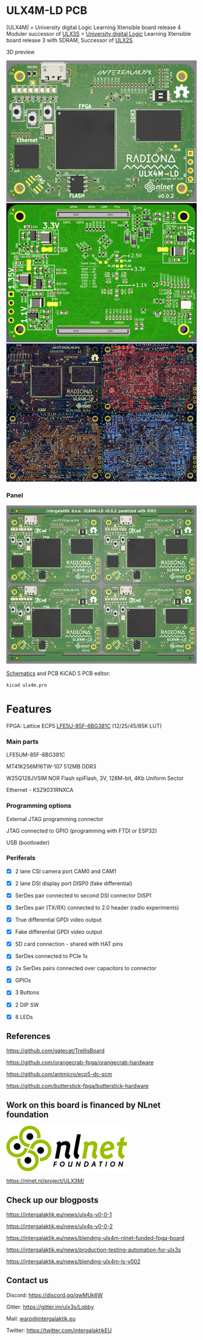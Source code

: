 # ULX4M-LD PCB

[ULX4M] = University digital Logic Learning Xtensible board release 4 Moduler successor of [ULX3S](http://radiona.org/ulx3s) = [University digital Logic](https://www.fer.unizg.hr/en/course/diglog) Learning
Xtensible board release 3 with SDRAM,
Successor of [ULX2S](http://github.com/emard/ulx2s).

3D preview

![TOP](/pic/ULX4M-LD_top_v002.png)
![BOTTOM](/pic/ULX4M-LD_bottom_v002.png)
![Layers_v001](/pic/6_layer_PCB.png)

### Panel

![Panel](/pic/ulx4m_ld_panel.png)

[Schematics](/doc/schematics.pdf) and PCB KiCAD 5 PCB editor:

    kicad ulx4m.pro

# Features

FPGA: Lattice ECP5 [LFE5U-85F-6BG381C](http://www.latticesemi.com/~/media/LatticeSemi/Documents/DataSheets/ECP5/FPGA-DS-02012.pdf?document_id=50461) (12/25/45/85K LUT)

### Main parts

LFE5UM-85F-8BG381C

MT41K256M16TW-107 512MB DDR3

W25Q128JVSIM NOR Flash spiFlash, 3V, 128M-bit, 4Kb Uniform Sector

Ethernet - KSZ9031RNXCA

### Programming options

External JTAG programming connector

JTAG connected to GPIO (programming with FTDI or ESP32)

USB (bootloader)

### Periferals

- [x] 2 lane CSI camera port  CAM0 and CAM1

- [x] 2 lane DSI display port DISP0 (fake differential)

- [x] SerDes pair connected to second DSI connector DISP1

- [x] SerDes pair (TX/RX) connected to 2.0 header (radio experiments)

- [x] True differential GPDI video output

- [x] Fake differential GPDI video output

- [x] SD card connection - shared with HAT pins

- [x] SerDes connected to PCIe 1x 

- [x] 2x SerDes pairs connected over capacitors to connector

- [x] GPIOs

- [x] 3 Buttons

- [x] 2 DIP SW

- [x] 8 LEDs

## References

https://github.com/gatecat/TrellisBoard

https://github.com/orangecrab-fpga/orangecrab-hardware

https://github.com/antmicro/ecp5-dc-scm

https://github.com/butterstick-fpga/butterstick-hardware

## Work on this board is financed by NLnet foundation

![NLnet](/pic/banner-320x120.png)

https://nlnet.nl/project/ULX3M/

## Check up our blogposts

https://intergalaktik.eu/news/ulx4s-v0-0-1

https://intergalaktik.eu/news/ulx4s-v0-0-2

https://intergalaktik.eu/news/blending-ulx4m-nlnet-funded-fpga-board

https://intergalaktik.eu/news/production-testing-automation-for-ulx3s

https://intergalaktik.eu/news/blending-ulx4m-ls-v002

## Contact us

Discord: https://discord.gg/qwMUk6W

Gitter: https://gitter.im/ulx3s/Lobby

Mail: warp@intergalaktik.eu

Twitter: https://twitter.com/intergalaktikEU
